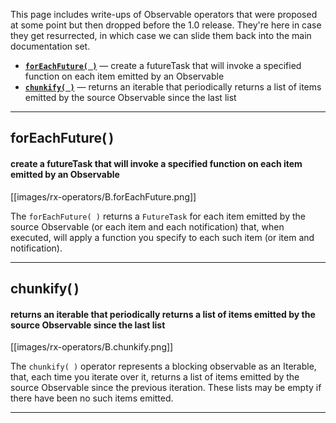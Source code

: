This page includes write-ups of Observable operators that were proposed at some point but then dropped before the 1.0 release.  They're here in case they get resurrected, in which case we can slide them back into the main documentation set.

* [**`forEachFuture( )`**](Phantom-Operators#wiki-foreachfuture) — create a futureTask that will invoke a specified function on each item emitted by an Observable
* [**`chunkify( )`**](Phantom-Operators#wiki-chunkify) — returns an iterable that periodically returns a list of items emitted by the source Observable since the last list

***

## forEachFuture( )
#### create a futureTask that will invoke a specified function on each item emitted by an Observable 
[[images/rx-operators/B.forEachFuture.png]]

The `forEachFuture( )` returns a `FutureTask` for each item emitted by the source Observable (or each item and each notification) that, when executed, will apply a function you specify to each such item (or item and notification).

***

## chunkify( )
#### returns an iterable that periodically returns a list of items emitted by the source Observable since the last list
[[images/rx-operators/B.chunkify.png]]

The `chunkify( )` operator represents a blocking observable as an Iterable, that, each time you iterate over it, returns a list of items emitted by the source Observable since the previous iteration. These lists may be empty if there have been no such items emitted.

***

